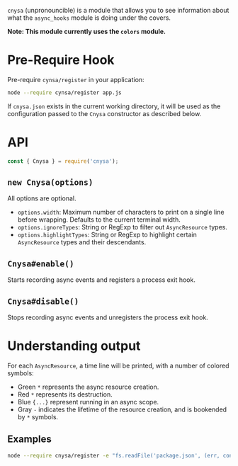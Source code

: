 `cnysa` (unpronouncible) is a module that allows you to see information about what the `async_hooks` module is doing under the covers.

__Note: This module currently uses the `colors` module.__

# Pre-Require Hook

Pre-require `cynsa/register` in your application:

```bash
node --require cynsa/register app.js
```

If `cnysa.json` exists in the current working directory, it will be used as the configuration passed to the `Cnysa` constructor as described below.

# API

```js
const { Cnysa } = require('cnysa');
```

## `new Cnysa(options)`

All options are optional.

* `options.width`: Maximum number of characters to print on a single line before wrapping. Defaults to the current terminal width.
* `options.ignoreTypes`: String or RegExp to filter out `AsyncResource` types.
* `options.highlightTypes`: String or RegExp to highlight certain `AsyncResource` types and their descendants.

## `Cnysa#enable()`

Starts recording async events and registers a process exit hook.

## `Cnysa#disable()`

Stops recording async events and unregisters the process exit hook.

# Understanding output

For each `AsyncResource`, a time line will be printed, with a number of colored symbols:

* Green `*` represents the async resource creation.
* Red `*` represents its destruction.
* Blue `{...}` represent running in an async scope.
* Gray `-` indicates the lifetime of the resource creation, and is bookended by `*` symbols.

## Examples

```bash
node --require cnysa/register -e "fs.readFile('package.json', (err, contents) => { console.log('done reading') })"
```
